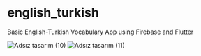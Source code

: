 # english_turkish
Basic English-Turkish Vocabulary App using Firebase and Flutter

![Adsız tasarım (10)](https://user-images.githubusercontent.com/74486976/128869802-f88d77af-7ac6-4558-bba9-7c357396dfea.png)
![Adsız tasarım (11)](https://user-images.githubusercontent.com/74486976/128869806-798c1cd6-a0de-4c37-b65f-9b06e5bed28c.png)
